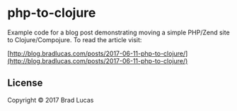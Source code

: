 # php-to-clojure

Example code for a blog post demonstrating moving a simple PHP/Zend site to Clojure/Compojure. To read the article visit:

[http://blog.bradlucas.com/posts/2017-06-11-php-to-clojure/](http://blog.bradlucas.com/posts/2017-06-11-php-to-clojure/)


## License

Copyright © 2017 Brad Lucas
